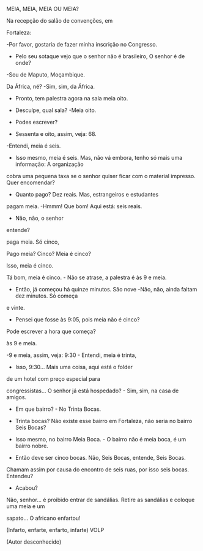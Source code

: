 MEIA, MEIA, MEIA OU MEIA?

Na recepção do salão de convenções, em

Fortaleza:

-Por favor, gostaria de fazer minha inscrição no Congresso.

- Pelo seu sotaque vejo que o senhor não é brasileiro, O senhor é de onde?

-Sou de Maputo, Moçambique.

Da África, né? -Sim, sim, da África.

- Pronto, tem palestra agora na sala meia oito.

- Desculpe, qual sala? -Meia oito.

- Podes escrever?

- Sessenta e oito, assim, veja: 68.

-Entendi, meia é seis.

- Isso mesmo, meia é seis. Mas, não vá embora, tenho só mais uma informação: A organização

cobra uma pequena taxa se o senhor quiser ficar com o material impresso. Quer encomendar?

- Quanto pago? Dez reais. Mas, estrangeiros e estudantes

pagam meia. -Hmmm! Que bom! Aqui está: seis reais.

- Não, não, o senhor

entende?

paga meia. Só cinco,

Pago meia? Cinco? Meia é cinco?

Isso, meia é cinco.

Tá bom, meia é cinco. - Não se atrase, a palestra é às 9 e meia.

- Então, já começou há quinze minutos. São nove -Não, não, ainda faltam dez minutos. Só começa

e vinte.

- Pensei que fosse às 9:05, pois meia não é cinco?

Pode escrever a hora que começa?

às 9 e meia.

-9 e meia, assim, veja: 9:30 - Entendi, meia é trinta,

- Isso, 9:30... Mais uma coisa, aqui está o folder

de um hotel com preço especial para

congressistas... O senhor já está hospedado? - Sim, sim, na casa de amigos.

- Em que bairro? - No Trinta Bocas.

- Trinta bocas? Não existe esse bairro em Fortaleza, não seria no bairro Seis Bocas?

- Isso mesmo, no bairro Meia Boca. - O bairro não é meia boca, é um bairro nobre.

- Então deve ser cinco bocas. Não, Seis Bocas, entende, Seis Bocas.

Chamam assim por causa do encontro de seis ruas, por isso seis bocas. Entendeu?

- Acabou?

Não, senhor... é proibido entrar de sandálias. Retire as sandálias e coloque uma meia e um

sapato... O africano enfartou!

(Infarto, enfarte, enfarto, infarte) VOLP

(Autor desconhecido)